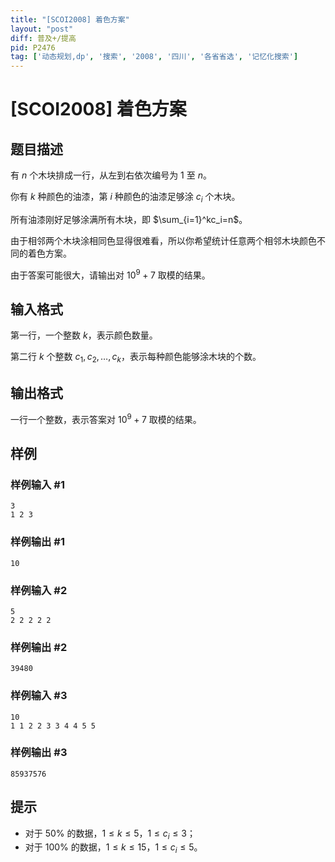 ```yaml
---
title: "[SCOI2008] 着色方案"
layout: "post"
diff: 普及+/提高
pid: P2476
tag: ['动态规划,dp', '搜索', '2008', '四川', '各省省选', '记忆化搜索']
---
```

# [SCOI2008] 着色方案
## 题目描述

有 $n$ 个木块排成一行，从左到右依次编号为 $1$ 至 $n$。

你有 $k$ 种颜色的油漆，第 $i$ 种颜色的油漆足够涂 $c_i$ 个木块。

所有油漆刚好足够涂满所有木块，即 $\sum_{i=1}^kc_i=n$。

由于相邻两个木块涂相同色显得很难看，所以你希望统计任意两个相邻木块颜色不同的着色方案。

由于答案可能很大，请输出对 $10^9+7$ 取模的结果。
## 输入格式

第一行，一个整数 $k$，表示颜色数量。

第二行 $k$ 个整数 $c_1,c_2,\dots,c_k$，表示每种颜色能够涂木块的个数。
## 输出格式

一行一个整数，表示答案对 $10^9+7$ 取模的结果。
## 样例

### 样例输入 #1
```
3
1 2 3
```
### 样例输出 #1
```
10
```
### 样例输入 #2
```
5
2 2 2 2 2
```
### 样例输出 #2
```
39480
```
### 样例输入 #3
```
10
1 1 2 2 3 3 4 4 5 5

```
### 样例输出 #3
```
85937576
```
## 提示

- 对于 $50\%$ 的数据，$1 \leq k \leq 5$，$1 \leq c_i \leq 3$；
- 对于 $100\%$ 的数据，$1 \leq k \leq 15$，$1 \leq c_i \leq 5$。

